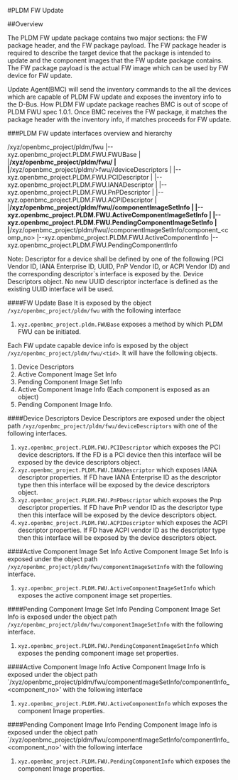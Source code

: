#PLDM FW Update

##Overview

The PLDM FW update package contains two major sections: the FW package
header, and the FW package payload. The FW package header is required to
describe the target device that the package is intended to update and
the component images that the FW update package contains. The FW
package payload is the actual FW image which can be used by FW device
for FW update.

Update Agent(BMC) will send the inventory commands to the all the
devices which are capable of PLDM FW update and exposes the inventory
info to the D-Bus. How PLDM FW update package reaches BMC is out of
scope of PLDM FWU spec 1.0.1. Once BMC receives the FW package, it
matches the package header with the inventory info, if matches proceeds
for FW update.

###PLDM FW update interfaces overview and hierarchy

/xyz/openbmc_project/pldm/fwu
|--xyz.openbmc_project.PLDM.FWU.FWUBase
|
|__/xyz/openbmc_project/pldm/fwu/<tid>
   |
   |__/xyz/openbmc_project/pldm/>fwu/<tid>/deviceDescriptors
   |   |--xyz.openbmc_project.PLDM.FWU.PCIDescriptor
   |   |--xyz.openbmc_project.PLDM.FWU.IANADescriptor
   |   |--xyz.openbmc_project.PLDM.FWU.PnPDescriptor
   |   |--xyz.openbmc_project.PLDM.FWU.ACPIDescriptor
   |
   |__/xyz/openbmc_project/pldm/fwu/<tid>/componentImageSetInfo
   |   |--xyz.openbmc_project.PLDM.FWU.ActiveComponentImageSetInfo
   |   |--xyz.openbmc_project.PLDM.FWU.PendingComponentImageSetInfo
   |
   |__/xyz/openbmc_project/pldm/fwu/<tid>/componentImageSetInfo/component_<comp_no>
       |--xyz.openbmc_project.PLDM.FWU.ActiveComponentInfo
       |--xyz.openbmc_project.PLDM.FWU.PendingComponentInfo

Note:
Descriptor for a device shall be defined by one of the following
(PCI Vendor ID, IANA Enterprise ID, UUID, PnP Vendor ID, or ACPI Vendor
ID) and the corresponding descriptor`s interface is exposed by the.
Device Descriptors object.
No new UUID descriptor incterface is defined as the existing UUID
interface will be used.

####FW Update Base
It is exposed by the object `/xyz/openbmc_project/pldm/fwu` with the
following interface
1. `xyz.openbmc_project.pldm.FWUBase` exposes a method by which PLDM
FWU can be initiated.

Each FW update capable device info is exposed by the object
`/xyz/openbmc_project/pldm/fwu/<tid>`.
It will have the following objects.
1. Device Descriptors
2. Active Component Image Set Info
3. Pending Component Image Set Info
4. Active Component Image Info (Each component is exposed as an object)
5. Pending Component Image Info.

####Device Descriptors
Device Descriptors are exposed under the object path
`/xyz/openbmc_project/pldm/fwu/deviceDescriptors` with one of the
following interfaces.
1. `xyz.openbmc_project.PLDM.FWU.PCIDescriptor` which exposes the PCI
device descriptors. If the FD is a PCI device then this interface will
be exposed by the device descriptors object.
2. `xyz.openbmc_project.PLDM.FWU.IANADescriptor` which exposes IANA
descriptor properties. If FD have IANA Enterprise ID as the descriptor
type then this interface will be exposed by the device descriptors
object.
3. `xyz.openbmc_project.PLDM.FWU.PnPDescriptor` which exposes the Pnp
descriptor properties. If FD have PnP vendor ID as the descriptor
type then this interface will be exposed by the device descriptors
object.
4. `xyz.openbmc_project.PLDM.FWU.ACPIDescriptor` which exposes the ACPI
descriptor properties. If FD have ACPI vendor ID as the descriptor
type then this interface will be exposed by the device descriptors
object.

####Active Component Image Set Info
Active Component Image Set Info is exposed under the object path
`/xyz/openbmc_project/pldm/fwu/componentImageSetInfo` with the
following interface.
1. `xyz.openbmc_project.PLDM.FWU.ActiveComponentImageSetInfo` which
exposes the active component image set properties.

####Pending Component Image Set Info
Pending Component Image Set Info is exposed under the object path
`/xyz/openbmc_project/pldm/fwu/componentImageSetInfo` with the
following interface.
1. `xyz.openbmc_project.PLDM.FWU.PendingComponentImageSetInfo` which
exposes the pending component image set properties.

####Active Component Image Info
Active Component Image Info is exposed under the object path
`/xyz/openbmc_project/pldm/fwu/componentImageSetInfo/componentInfo_<component_no>'
with the following interface
1. `xyz.openbmc_project.PLDM.FWU.ActiveComponentInfo` which exposes the
component Image properties.

####Pending Component Image Info
Pending Component Image Info is exposed under the object path
`/xyz/openbmc_project/pldm/fwu/componentImageSetInfo/componentInfo_<component_no>'
with the following interface
1. `xyz.openbmc_project.PLDM.FWU.PendingComponentInfo` which exposes the
component Image properties.
